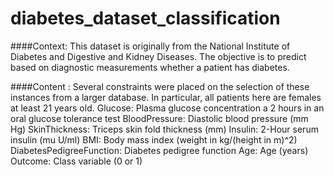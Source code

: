 # diabetes_dataset_classification

####Context: 
This dataset is originally from the National Institute of Diabetes and Digestive and Kidney Diseases. The
objective is to predict based on diagnostic measurements whether a patient has diabetes.

####Content : 
Several constraints were placed on the selection of these instances from a larger database. In particular,
all patients here are females at least 21 years old.
Glucose: Plasma glucose concentration a 2 hours in an oral glucose tolerance test
BloodPressure: Diastolic blood pressure (mm Hg)
SkinThickness: Triceps skin fold thickness (mm)
Insulin: 2-Hour serum insulin (mu U/ml)
BMI: Body mass index (weight in kg/(height in m)^2)
DiabetesPedigreeFunction: Diabetes pedigree function
Age: Age (years)
Outcome: Class variable (0 or 1)

